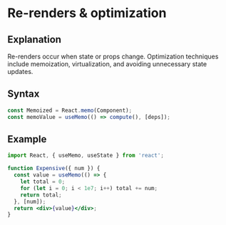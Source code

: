 # Re-renders & optimization

## Explanation
Re-renders occur when state or props change. Optimization techniques include memoization, virtualization, and avoiding unnecessary state updates.

## Syntax
```jsx
const Memoized = React.memo(Component);
const memoValue = useMemo(() => compute(), [deps]);
```

## Example
```jsx
import React, { useMemo, useState } from 'react';

function Expensive({ num }) {
  const value = useMemo(() => {
    let total = 0;
    for (let i = 0; i < 1e7; i++) total += num;
    return total;
  }, [num]);
  return <div>{value}</div>;
}
``` 